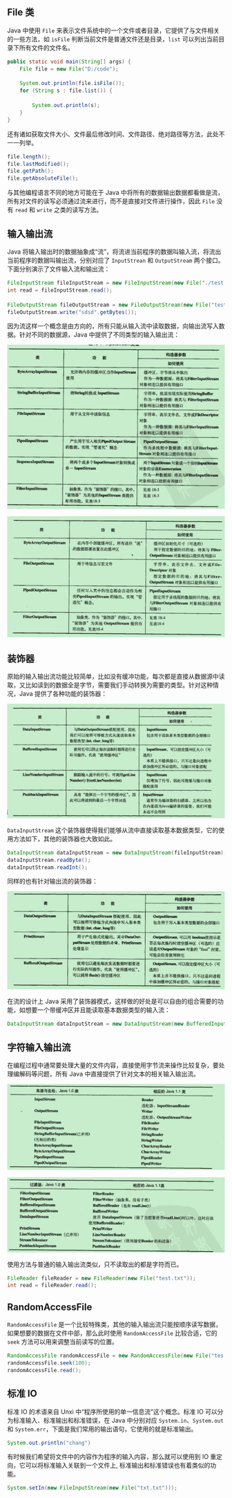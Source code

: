 ---
---

## File 类

Java 中使用 `File` 来表示文件系统中的一个文件或者目录，它提供了与文件相关的一些方法，如 `isFile` 判断当前文件是普通文件还是目录，`list` 可以列出当前目录下所有文件的文件名。

```java
public static void main(String[] args) {  
    File file = new File("D:/code");  
  
    System.out.println(file.isFile());  
    for (String s : file.list()) {  
  
        System.out.println(s);  
    }  
}
```

还有诸如获取文件大小、文件最后修改时间、文件路径、绝对路径等方法，此处不一一列举。

```java
file.length();  
file.lastModified();  
file.getPath();  
file.getAbsoluteFile();
```

与其他编程语言不同的地方可能在于 Java 中将所有的数据输出数据都看做是流，所有对文件的读写必须通过流来进行，而不是直接对文件进行操作，因此 `File` 没有 `read` 和 `write` 之类的读写方法。

## 输入输出流

Java 将输入输出时的数据抽象成“流”，将流进当前程序的数据叫输入流，将流出当前程序的数据叫输出流，分别对应了 `InputStrean` 和 `OutputStream` 两个接口。下面分别演示了文件输入流和输出流：

```java
FileInputStream fileInputStream = new FileInputStream(new File("./test.txt"));  
int read = fileInputStream.read();  
  
FileOutputStream fileOutputStream = new FileOutputStream(new File("test.txt"));  
fileOutputStream.write("sdsd".getBytes());
```

因为流这样一个概念是由方向的，所有只能从输入流中读取数据，向输出流写入数据。针对不同的数据源，Java 中提供了不同类型的输入输出流：

![](附件/image/JavaIO_image_1.png)

![](附件/image/JavaIO_image_2.png)

## 装饰器

原始的输入输出流功能比较简单，比如没有缓冲功能，每次都是直接从数据源中读取，又比如读到的数据全是字节，需要我们手动转换为需要的类型。针对这种情况，Java 提供了各种功能的装饰器：

![](附件/image/JavaIO_image_3.png)

`DataInputStream` 这个装饰器使得我们能够从流中直接读取基本数据类型，它的使用方法如下，其他的装饰器也大致如此。

```java
DataInputStream dataInputStream = new DataInputStream(fileInputStream);  
dataInputStream.readByte();  
dataInputStream.readInt();
```

同样的也有针对输出流的装饰器：

![](附件/image/JavaIO_image_4.png)

在流的设计上 Java 采用了装饰器模式，这样做的好处是可以自由的组合需要的功能，如想要一个带缓冲区并且能读取基本数据类型的输入流：

```java
DataInputStream dataInputStream = new DataInputStream(new BufferedInputStream(fileInputStream));
```

## 字符输入输出流

在编程过程中通常要处理大量的文件内容，直接使用字节流来操作比较复杂，要处理编解码等问题，所有 Java 中直接提供了针对文本的相关输入输出流。

![](附件/image/JavaIO_image_5.png)

![](附件/image/JavaIO_image_6.png)

使用方法与普通的输入输出流类似，只不读取出的都是字符而已。

```java
FileReader fileReader = new FileReader(new File("test.txt"));  
int read = fileReader.read();
```

## RandomAccessFile

`RandomAccessFile` 是一个比较特殊类，其他的输入输出流只能按顺序读写数据，如果想要的数据在文件中部，那么此时使用 `RandomAccessFile` 比较合适，它的 `seek` 方法可以用来调整当前读写的位置。

```java
RandomAccessFile randomAccessFile = new RandomAccessFile(new File("tes.txt"),"wr");  
randomAccessFile.seek(100);  
randomAccessFile.read();
```

## 标准 IO

标准 IO 的术语来自 Unxi 中“程序所使用的单一信息流”这个概念。标准 IO 可以分为标准输入、标准输出和标准错误，在 Java 中分别对应 `System.in`、`System.out` 和 `System.err`，下面是我们常用的输出语句，它使用的就是标准输出。

```java
System.out.println("chang")
```

有时候我们希望将文件中的内容作为程序的输入内容，那么就可以使用到 IO 重定向，它可以将标准输入关联到一个文件上, 标准输出和标准错误也有着类似的功能。

```java
System.setIn(new FileInputStream(new File("txt.txt")));
```
